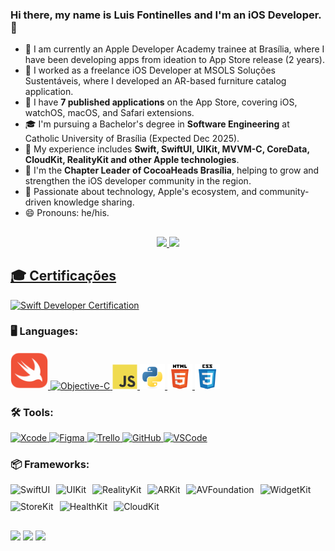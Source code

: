 ### Hi there, my name is Luis Fontinelles and I'm an iOS Developer. 👋

- 📱 I am currently an Apple Developer Academy trainee at Brasília, where I have been developing apps from ideation to App Store release (2 years).
- 📱 I worked as a freelance iOS Developer at MSOLS Soluções Sustentáveis, where I developed an AR-based furniture catalog application.
- 🚀 I have **7 published applications** on the App Store, covering iOS, watchOS, macOS, and Safari extensions.
- 🎓 I'm pursuing a Bachelor's degree in **Software Engineering** at Catholic University of Brasília (Expected Dec 2025).
- 🍎 My experience includes **Swift, SwiftUI, UIKit, MVVM-C, CoreData, CloudKit, RealityKit and other Apple technologies**.
- 🎤 I'm the **Chapter Leader of CocoaHeads Brasília**, helping to grow and strengthen the iOS developer community in the region.
- 🤩 Passionate about technology, Apple's ecosystem, and community-driven knowledge sharing.
- 😄 Pronouns: he/his.

##

<div align="center">
  <a href="https://github.com/LuisFontinelles">
  <img height="150em" src="https://github-readme-stats.vercel.app/api?username=LuisFontinelles&show_icons=true&include_all_commits=true&count_private=true&theme=dark"/>
  <img height="150em" src="https://github-readme-stats.vercel.app/api/top-langs/?username=LuisFontinelles&layout=compact&langs_count=7&theme=dark"/>
</div>


## 🎓 Certificações

[![Swift Developer Certification](https://images.credly.com/size/680x680/images/9b0ac7af-f7ac-4938-96a4-2d4805bfe23f/image.png)](https://www.credly.com/badges/d1305987-65fd-4e82-b66e-61b9b905d90d/embedded)


### 🖥️ Languages:
<p align="left"> 
  <a href="https://developer.apple.com/swift/" target="_blank" rel="noreferrer"> 
    <img src="https://raw.githubusercontent.com/devicons/devicon/master/icons/swift/swift-original.svg" alt="Swift" width="60" height="60"/> 
  </a> 
  <a href="https://developer.apple.com/library/archive/documentation/Cocoa/Conceptual/ProgrammingWithObjectiveC/Introduction/Introduction.html" target="_blank" rel="noreferrer"> 
    <img src="https://www.vectorlogo.zone/logos/apple_objectivec/apple_objectivec-icon.svg" alt="Objective-C" width="40" height="40"/> 
  </a> 
  <a href="https://developer.mozilla.org/en-US/docs/Web/JavaScript" target="_blank" rel="noreferrer"> 
    <img src="https://raw.githubusercontent.com/devicons/devicon/master/icons/javascript/javascript-original.svg" alt="JavaScript" width="40" height="40"/> 
  </a> 
  <a href="https://www.python.org" target="_blank" rel="noreferrer"> 
    <img src="https://raw.githubusercontent.com/devicons/devicon/master/icons/python/python-original.svg" alt="Python" width="40" height="40"/> 
  </a> 
  <a href="https://www.w3.org/html/" target="_blank" rel="noreferrer"> 
    <img src="https://raw.githubusercontent.com/devicons/devicon/master/icons/html5/html5-original-wordmark.svg" alt="HTML5" width="40" height="40"/> 
  </a> 
  <a href="https://www.w3schools.com/css/" target="_blank" rel="noreferrer"> 
    <img src="https://raw.githubusercontent.com/devicons/devicon/master/icons/css3/css3-original-wordmark.svg" alt="CSS3" width="40" height="40"/> 
  </a> 
</p>

### 🛠️ Tools:
<p align="left"> 
  <a href="https://developer.apple.com/xcode/" target="_blank" rel="noreferrer"> 
    <img src="https://developer.apple.com/assets/elements/icons/xcode/xcode-96x96_2x.png" alt="Xcode" width="60" height="60"/> 
  </a> 
  <a href="https://figma.com/" target="_blank" rel="noreferrer"> 
    <img src="https://www.vectorlogo.zone/logos/figma/figma-icon.svg" alt="Figma" width="40" height="40"/> 
  </a> 
  <a href="https://trello.com/" target="_blank" rel="noreferrer"> 
    <img src="https://www.vectorlogo.zone/logos/trello/trello-icon.svg" alt="Trello" width="40" height="40"/> 
  </a> 
  <a href="https://github.com/" target="_blank" rel="noreferrer"> 
    <img src="https://www.vectorlogo.zone/logos/github/github-icon.svg" alt="GitHub" width="40" height="40"/> 
  </a> 
  <a href="https://code.visualstudio.com/" target="_blank" rel="noreferrer"> 
    <img src="https://cdn.jsdelivr.net/gh/devicons/devicon/icons/vscode/vscode-original.svg" alt="VSCode" width="40" height="40"/> 
  </a> 
</p>

### 📦 Frameworks:
<p align="left" style="display: flex; flex-wrap: wrap; gap: 10px; text-decoration: none;"> 
  <a href="https://developer.apple.com/xcode/swiftui/" target="_blank" rel="noreferrer" style="text-decoration: none;"> 
    <img src="https://developer.apple.com/assets/elements/icons/swiftui/swiftui-96x96_2x.png" alt="SwiftUI" width="60" height="60"/> 
  </a> 
  <a href="https://developer.apple.com/documentation/uikit" target="_blank" rel="noreferrer" style="text-decoration: none;"> 
    <img src="https://developer.apple.com/assets/elements/icons/uikit/uikit-96x96_2x.png" alt="UIKit" width="40" height="40"/> 
  </a>  
  <a href="https://developer.apple.com/documentation/realitykit" target="_blank" rel="noreferrer" style="text-decoration: none;"> 
    <img src="https://developer.apple.com/assets/elements/icons/realitykit/realitykit-96x96_2x.png" alt="RealityKit" width="40" height="40"/> 
  </a> 
  <a href="https://developer.apple.com/documentation/arkit" target="_blank" rel="noreferrer" style="text-decoration: none;"> 
    <img src="https://developer.apple.com/assets/elements/icons/arkit/arkit-96x96_2x.png" alt="ARKit" width="40" height="40"/> 
  </a> 
  <a href="https://developer.apple.com/documentation/avfoundation" target="_blank" rel="noreferrer" style="text-decoration: none;"> 
    <img src="https://developer.apple.com/assets/elements/icons/avfoundation/avfoundation-96x96_2x.png" alt="AVFoundation" width="40" height="40"/> 
  </a> 
  <a href="https://developer.apple.com/documentation/widgetkit" target="_blank" rel="noreferrer" style="text-decoration: none;"> 
    <img src="https://developer.apple.com/assets/elements/icons/widgetkit/widgetkit-96x96_2x.png" alt="WidgetKit" width="40" height="40"/> 
  </a> 
  <a href="https://developer.apple.com/documentation/storekit" target="_blank" rel="noreferrer" style="text-decoration: none;"> 
    <img src="https://developer.apple.com/assets/elements/icons/storekit/storekit-96x96_2x.png" alt="StoreKit" width="40" height="40"/> 
  </a> 
  <a href="https://developer.apple.com/documentation/healthkit" target="_blank" rel="noreferrer" style="text-decoration: none;"> 
    <img src="https://developer.apple.com/assets/elements/icons/healthkit/healthkit-96x96_2x.png" alt="HealthKit" width="40" height="40"/> 
  </a> 
  <a href="https://developer.apple.com/documentation/cloudkit" target="_blank" rel="noreferrer" style="text-decoration: none;"> 
    <img src="https://developer.apple.com/assets/elements/icons/cloudkit/cloudkit-96x96_2x.png" alt="CloudKit" width="40" height="40"/> 
  </a> 
</p>

##

  <a href = "mailto:luisffontinelles@gmail.com"><img src="https://img.shields.io/badge/-Gmail-%23333?style=for-the-badge&logo=gmail&logoColor=white" target="_blank"></a>
  <a href="https://www.linkedin.com/in/luisfontinelles/" target="_blank"><img src="https://img.shields.io/badge/-LinkedIn-%230077B5?style=for-the-badge&logo=linkedin&logoColor=white" target="_blank"></a> 
  <a href="https://www.linkedin.com/in/luisfontinelles/details/projects/" target="_blank"><img src="https://img.shields.io/badge/-My%20Projects-%231877F2?style=for-the-badge&logo=linkedin&logoColor=white" target="_blank"></a>
</div>
